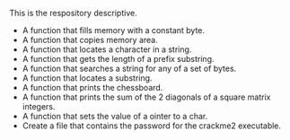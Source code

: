 
This is the respository descriptive.

* A function that fills memory with a constant byte.
* A function that copies memory area.
* A function that locates a character in a string.
* A function that gets the length of a prefix substring.
* A function that searches a string for any of a set of bytes.
* A function that locates a substring.
* A function that prints the chessboard.
* A function that prints the sum of the 2 diagonals of a square matrix integers.
* A function that sets the value of a ointer to a char.
* Create a file that contains the password for the crackme2 executable.

